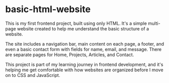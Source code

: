 # basic-html-website
This is my first frontend project, built using only HTML. It's a simple multi-page website created to help me understand the basic structure of a website.

The site includes a navigation bar, main content on each page, a footer, and even a basic contact form with fields for name, email, and message. There are separate pages for Home, Projects, Articles, and Contact.

This project is part of my learning journey in frontend development, and it's helping me get comfortable with how websites are organized before I move on to CSS and JavaScript.
